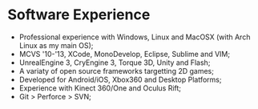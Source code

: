 # Software Experience

+ Professional experience with Windows, Linux and MacOSX (with Arch Linux as my main OS);
+ MCVS '10-'13, XCode, MonoDevelop, Eclipse, Sublime and VIM;
+ UnrealEngine 3, CryEngine 3, Torque 3D, Unity and Flash;
+ A variaty of open source frameworks targetting 2D games;
+ Developed for Android/iOS, Xbox360 and Desktop Platforms;
+ Experience with Kinect 360/One and Oculus Rift;
+ Git > Perforce > SVN;
